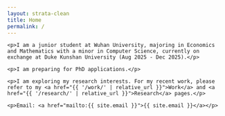 ```yaml
---
layout: strata-clean
title: Home
permalink: /
---
```


<!-- One -->
<section id="one">

    <p>I am a junior student at Wuhan University, majoring in Economics and Mathematics with a minor in Computer Science, currently on exchange at Duke Kunshan University (Aug 2025 - Dec 2025).</p>

    <p>I am preparing for PhD applications.</p>

    <p>I am exploring my research interests. For my recent work, please refer to my <a href="{{ '/work/' | relative_url }}">Work</a> and <a href="{{ '/research/' | relative_url }}">Research</a> pages.</p>

    <p>Email: <a href="mailto:{{ site.email }}">{{ site.email }}</a></p>
</section>
